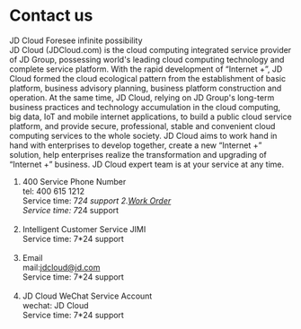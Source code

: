 # Contact us
JD Cloud Foresee infinite possibility<br />
JD Cloud (JDCloud.com) is the cloud computing integrated service provider of JD Group, possessing world's leading cloud computing technology and complete service platform. With the rapid development of “Internet +”, JD Cloud formed the cloud ecological pattern from the establishment of basic platform, business advisory planning, business platform construction and operation. At the same time, JD Cloud, relying on JD Group's long-term business practices and technology accumulation in the cloud computing, big data, IoT and mobile internet applications, to build a public cloud service platform, and provide secure, professional, stable and convenient cloud computing services to the whole society. JD Cloud aims to work hand in hand with enterprises to develop together, create a new “Internet +” solution, help enterprises realize the transformation and upgrading of “Internet +” business. JD Cloud expert team is at your service at any time.
<br />
1. 400 Service Phone Number<br />
tel: 400 615 1212<br />
Service time: 7*24 support
2.[Work Order](https://ticket.jdcloud.com/myorder/submit)<br />
Service time: 7*24 support<br /><br />
3. Intelligent Customer Service JIMI<br />
Service time: 7*24 support<br /><br />
4. Email<br />
mail:jdcloud@jd.com<br />
Service time: 7*24 support<br /><br />
5. JD Cloud WeChat Service Account<br />
wechat: JD Cloud<br />
Service time: 7*24 support
